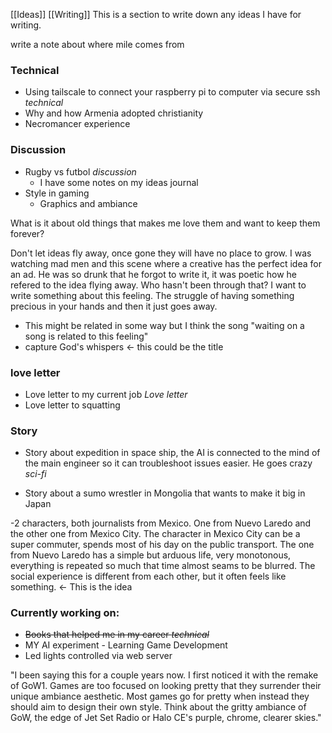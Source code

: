 [[Ideas]] [[Writing]]
This is a section to write down any ideas I have for writing. 

write a note about where mile comes from

### Technical

- Using tailscale to connect your raspberry pi to computer via secure ssh *technical*
- Why and how Armenia adopted christianity 
- Necromancer experience 
### Discussion
- Rugby vs futbol *discussion*
	- I have some notes on my ideas journal
- Style in gaming 
	- Graphics and ambiance

What is it about old things that makes me love them and want to keep them forever? 

Don't let ideas fly away, once gone they will have no place to grow. I was watching mad men and this scene where a creative has the perfect idea for an ad. He was so drunk that he forgot to write it, it was poetic how he refered to the idea flying away. Who hasn't been through that? I want to write something about this feeling. The struggle of having something precious in your hands and then it just goes away. 
- This might be related in some way but I think the song "waiting on a song is related to this feeling"
- capture God's whispers <- this could be the title 

### love letter
- Love letter to my current job *Love letter*
- Love letter to squatting 

### Story
- Story about expedition in space ship, the AI is connected to the mind of the main engineer so it can troubleshoot issues easier. He goes crazy *sci-fi*

- Story about a sumo wrestler in Mongolia that wants to make it big in Japan

-2 characters, both journalists from Mexico. One from Nuevo Laredo and the other one from Mexico City. The character in Mexico City can be a super commuter, spends most of his day on the public transport. The one from Nuevo Laredo has a simple but arduous life, very monotonous, everything is repeated so much that time almost seams to be blurred. The social experience is different from each other, but it often feels like something. <- This is the idea


### Currently working on:
- ~~Books that helped me in my career *technical*~~
- MY AI experiment - Learning Game Development
- Led lights controlled via web server 


"I been saying this for a couple years now. I first noticed it with the remake of GoW1. Games are too focused on looking pretty that they surrender their unique ambiance aesthetic. Most games go for pretty when instead they should aim to design their own style. Think about the gritty ambiance of GoW, the edge of Jet Set Radio or Halo CE's purple, chrome, clearer skies."
